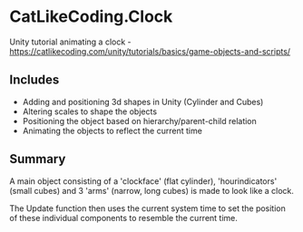 # CatLikeCoding.Clock
Unity tutorial animating a clock - https://catlikecoding.com/unity/tutorials/basics/game-objects-and-scripts/

## Includes
- Adding and positioning 3d shapes in Unity (Cylinder and Cubes)
- Altering scales to shape the objects
- Positioning the object based on hierarchy/parent-child relation
- Animating the objects to reflect the current time

## Summary
A main object consisting of a 'clockface' (flat cylinder), 'hourindicators' (small cubes)
and 3 'arms' (narrow, long cubes) is made to look like a clock.

The Update function then uses the current system time to set the position of 
these individual components to resemble the current time.
